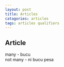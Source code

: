 ```yaml
---
layout: post
title: Articles
catagories: articles
tags: articles qualifiers
---
```


## Article
many - bucu<br />
not many - ni bucu pesa
